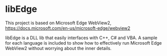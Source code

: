 # libEdge
This project is based on Microsoft Edge WebView2, https://docs.microsoft.com/en-us/microsoft-edge/webview2 

libEdge is a DLL lib that easily interfaces with C++, C# and VBA.
A sample for each language is included to show how to effectively run Microsoft Edge WebView2 without worrying about the inner details.


